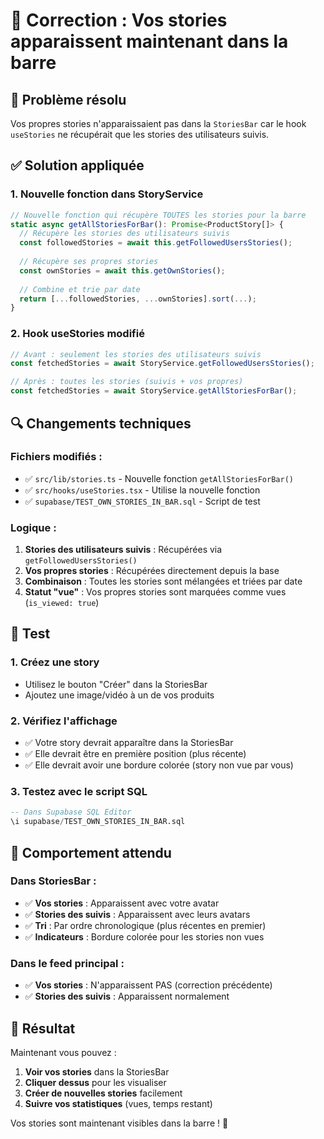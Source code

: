 # 🚀 Correction : Vos stories apparaissent maintenant dans la barre

## 🎯 Problème résolu
Vos propres stories n'apparaissaient pas dans la `StoriesBar` car le hook `useStories` ne récupérait que les stories des utilisateurs suivis.

## ✅ Solution appliquée

### 1. Nouvelle fonction dans StoryService
```typescript
// Nouvelle fonction qui récupère TOUTES les stories pour la barre
static async getAllStoriesForBar(): Promise<ProductStory[]> {
  // Récupère les stories des utilisateurs suivis
  const followedStories = await this.getFollowedUsersStories();
  
  // Récupère ses propres stories
  const ownStories = await this.getOwnStories();
  
  // Combine et trie par date
  return [...followedStories, ...ownStories].sort(...);
}
```

### 2. Hook useStories modifié
```typescript
// Avant : seulement les stories des utilisateurs suivis
const fetchedStories = await StoryService.getFollowedUsersStories();

// Après : toutes les stories (suivis + vos propres)
const fetchedStories = await StoryService.getAllStoriesForBar();
```

## 🔍 Changements techniques

### Fichiers modifiés :
- ✅ `src/lib/stories.ts` - Nouvelle fonction `getAllStoriesForBar()`
- ✅ `src/hooks/useStories.tsx` - Utilise la nouvelle fonction
- ✅ `supabase/TEST_OWN_STORIES_IN_BAR.sql` - Script de test

### Logique :
1. **Stories des utilisateurs suivis** : Récupérées via `getFollowedUsersStories()`
2. **Vos propres stories** : Récupérées directement depuis la base
3. **Combinaison** : Toutes les stories sont mélangées et triées par date
4. **Statut "vue"** : Vos propres stories sont marquées comme vues (`is_viewed: true`)

## 🧪 Test

### 1. Créez une story
- Utilisez le bouton "Créer" dans la StoriesBar
- Ajoutez une image/vidéo à un de vos produits

### 2. Vérifiez l'affichage
- ✅ Votre story devrait apparaître dans la StoriesBar
- ✅ Elle devrait être en première position (plus récente)
- ✅ Elle devrait avoir une bordure colorée (story non vue par vous)

### 3. Testez avec le script SQL
```sql
-- Dans Supabase SQL Editor
\i supabase/TEST_OWN_STORIES_IN_BAR.sql
```

## 📝 Comportement attendu

### Dans StoriesBar :
- ✅ **Vos stories** : Apparaissent avec votre avatar
- ✅ **Stories des suivis** : Apparaissent avec leurs avatars
- ✅ **Tri** : Par ordre chronologique (plus récentes en premier)
- ✅ **Indicateurs** : Bordure colorée pour les stories non vues

### Dans le feed principal :
- ✅ **Vos stories** : N'apparaissent PAS (correction précédente)
- ✅ **Stories des suivis** : Apparaissent normalement

## 🎉 Résultat
Maintenant vous pouvez :
1. **Voir vos stories** dans la StoriesBar
2. **Cliquer dessus** pour les visualiser
3. **Créer de nouvelles stories** facilement
4. **Suivre vos statistiques** (vues, temps restant)

Vos stories sont maintenant visibles dans la barre ! 🎊
